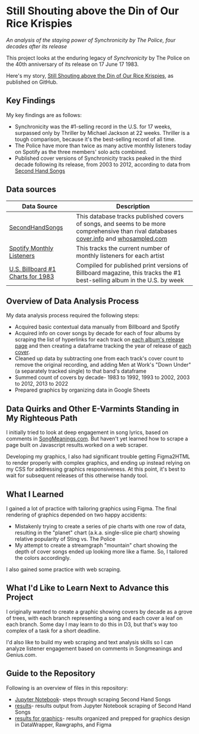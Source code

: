 # Still Shouting above the Din of Our Rice Krispies
_An analysis of the staying power of Synchronicity by The Police, four decades after its release_

This project looks at the enduring legacy of _Synchronicity_ by The Police on the 40th anniversary of its release on 17 June 17 1983.

Here's my story, [Still Shouting above the Din of Our Rice Krispies](https://reliablerascal.github.io/synchronicity/), as published on GitHub.

## Key Findings
My key findings are as follows:
<ul>
<li>Synchronicity was the #1-selling record in the U.S. for 17 weeks, surpassed only by Thriller by Michael Jackson at 22 weeks. Thriller is a tough comparison, because it's the best-selling record of all time.
<li>The Police have more than twice as many active monthly listeners today on Spotify as the three members' solo acts combined.
<li>Published cover versions of Synchronicity tracks peaked in the third decade following its release, from 2003 to 2012, according to data from <a target = "_blank" href="https://secondhandsongs.com/">Second Hand Songs</a>
</ul>

## Data sources
|Data Source|Description|
|---|---|
|[SecondHandSongs](https://secondhandsongs.com/release/413)|This database tracks published covers of songs, and seems to be more comprehensive than rival databases [cover.info](https://cover.info/) and [whosampled.com](https://www.whosampled.com/Database/) |
|[Spotify Monthly Listeners](https://open.spotify.com/artist/5NGO30tJxFlKixkPSgXcFE)|This tracks the current number of monthly listeners for each artist|
|[U.S. Billboard #1 Charts for 1983](https://en.wikipedia.org/wiki/List_of_Billboard_200_number-one_albums_of_1983)|Compiled for published print versions of Billboard magazine, this tracks the #1 best-selling album in the U.S. by week|

## Overview of Data Analysis Process
My data analysis process required the following steps:
* Acquired basic contextual data manually from Billboard and Spotify
* Acquired info on cover songs by decade for each of four albums by scraping the list of hyperlinks for each track on [each album's release page](https://secondhandsongs.com/release/413) and then creating a dataframe tracking the year of release of [each cover](https://secondhandsongs.com/performance/656).
* Cleaned up data by subtracting one from each track's cover count to remove the original recording, and adding Men at Work's "Down Under" (a separately tracked single) to that band's dataframe
* Summed count of covers by decade- 1983 to 1992, 1993 to 2002, 2003 to 2012, 2013 to 2022
* Prepared graphics by organizing data in Google Sheets

## Data Quirks and Other E-Varmints Standing in My Righteous Path
I initially tried to look at deep engagement in song lyrics, based on comments in [SongMeanings.com](https://songmeanings.com/albums/view/tracks/1816/). But haven't yet learned how to scrape a page built on Javascript results.worked on a web scraper.

Developing my graphics, I also had significant trouble getting Figma2HTML to render properly with complex graphics, and ending up instead relying on my CSS for addressing graphics responsiveness. At this point, it's best to wait for subsequent releases of this otherwise handy tool.

## What I Learned
I gained a lot of practice with tailoring graphics using Figma. The final rendering of graphics depended on two happy accidents:
* Mistakenly trying to create a series of pie charts with one row of data, resulting in the "planet" chart (a.k.a. single-slice pie chart) showing relative popularity of Sting vs. The Police
* My attempt to create a streamgraph "mountain" chart showing the depth of cover songs ended up looking more like a flame. So, I tailored the colors accordingly.

I also gained some practice with web scraping.

## What I'd Like to Learn Next to Advance this Project
I originally wanted to create a graphic showing covers by decade as a grove of trees, with each branch representing a song and each cover a leaf on each branch. Some day I may learn to do this in D3, but that's way too complex of a task for a short deadline.

I'd also like to build my web scraping and text analysis skills so I can analyze listener engagement based on comments in Songmeanings and Genius.com.

## Guide to the Repository
Following is an overview of files in this repository:

<!---* [source_data](source/data/)- includes only my own manually-entered lookup table for CTA stations--->
* [Jupyter Notebook](scrape_secondhand.ipynb)- steps through scraping Second Hand Songs
* [results](results/)- results output from Jupyter Notebook scraping of Second Hand Songs
* [results for graphics](results_graphics/)- results organized and prepped for graphics design in DataWrapper, Rawgraphs, and Figma

